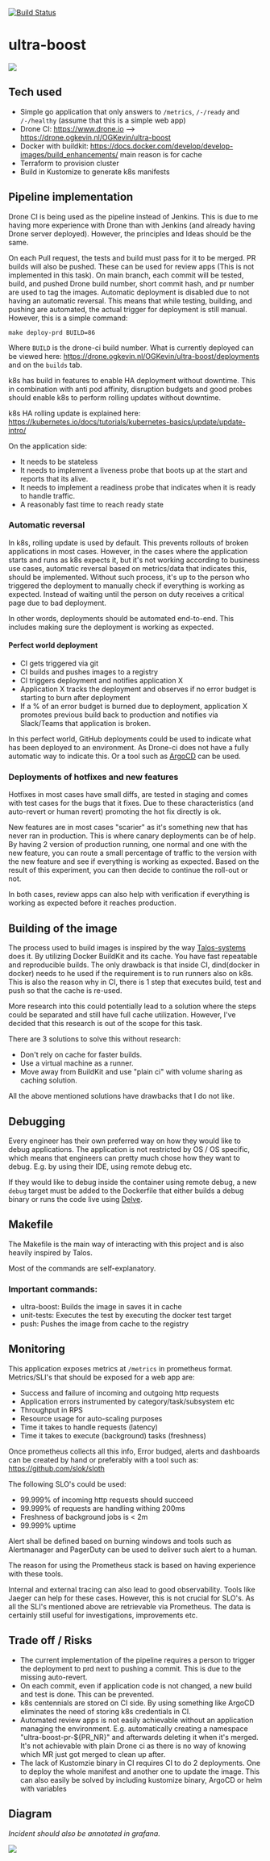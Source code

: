 [![Build Status](https://drone.ogkevin.nl/api/badges/OGKevin/ultra-boost/status.svg?ref=refs/heads/main)](https://drone.ogkevin.nl/OGKevin/ultra-boost)

# ultra-boost

![](https://www.nicekicks.com/files/2017/04/image2-3.jpg)

## Tech used

* Simple go application that only answers to `/metrics`, 
  `/-/ready` and `/-/healthy` (assume that this is a simple web app)
* Drone CI: https://www.drone.io --> https://drone.ogkevin.nl/OGKevin/ultra-boost
* Docker with buildkit: https://docs.docker.com/develop/develop-images/build_enhancements/ main reason is for cache
* Terraform to provision cluster
* Build in Kustomize to generate k8s manifests

## Pipeline implementation

Drone CI is being used as the pipeline instead of Jenkins. This is due to me having more
experience with Drone than with Jenkins (and already having Drone server deployed). 
However, the principles and Ideas should be the same.

On each Pull request, the tests and build must pass for it to be merged.
PR builds will also be pushed. These can be used for review apps (This is not 
implemented in this task).
On main branch, each commit will be tested, build, and pushed
Drone build number, short commit hash, and pr number are used to tag the images.
Automatic deployment is disabled due to not having an automatic reversal.
This means that while testing, building, and pushing are automated,
the actual trigger for deployment is still manual.
However, this is a simple command:

```
make deploy-prd BUILD=86
```

Where `BUILD` is the drone-ci build number. What is currently deployed can be viewed
here: https://drone.ogkevin.nl/OGKevin/ultra-boost/deployments and on the `builds` tab.

k8s has build in features to enable HA deployment without downtime.
This in combination with anti pod affinity, disruption budgets and good probes
should enable k8s to perform rolling updates without downtime.

k8s HA rolling update is explained here: https://kubernetes.io/docs/tutorials/kubernetes-basics/update/update-intro/

On the application side:
* It needs to be stateless
* It needs to implement a liveness probe that boots up at the start and reports that its alive.
* It needs to implement a readiness probe that indicates when it is ready to handle traffic.
* A reasonably fast time to reach ready state

### Automatic reversal

In k8s, rolling update is used by default. This prevents rollouts of broken applications in most cases.
However, in the cases where the application starts and runs as k8s expects it, but it's not working
according to business use cases, automatic reversal based on metrics/data that indicates this, should be implemented.
Without such process, it's up to the person who triggered the deployment to manually check if everything
is working as expected. Instead of waiting until the person on duty receives a critical page due to bad deployment.

In other words, deployments should be automated end-to-end. This includes making sure the deployment is working as
expected.

#### Perfect world deployment

* CI gets triggered via git
* CI builds and pushes images to a registry
* CI triggers deployment and notifies application X
* Application X tracks the deployment and observes if no error budget is starting to burn after deployment
* If a % of an error budget is burned due to deployment, application X promotes previous build back to production
  and notifies via Slack/Teams that application is broken.

In this perfect world, GitHub deployments could be used to indicate what has been deployed to an environment.
As Drone-ci does not have a fully automatic way to indicate this. Or a tool such as
[ArgoCD](https://argoproj.github.io/argo-cd/) can be used.

### Deployments of hotfixes and new features

Hotfixes in most cases have small diffs, are tested in staging and comes with test cases for the bugs that it fixes.
Due to these characteristics (and auto-revert or human revert) promoting the hot fix directly is ok.

New features are in most cases "scarier" as it's something new that has never ran in production. This is where
canary deployments can be of help. By having 2 version of production running, one normal and one with the new feature,
you can route a small percentage of traffic to the version with the new feature and see if everything is
working as expected. Based on the result of this experiment, you can then decide to continue the roll-out or not.

In both cases, review apps can also help with verification if everything is working as expected
before it reaches production.

## Building of the image

The process used to build images is inspired by the way [Talos-systems](https://github.com/talos-systems/talos) does it.
By utilizing Docker BuildKit and its cache. You have fast repeatable and reproducible builds.
The only drawback is that inside CI, dind(docker in docker) needs to he used if the requirement is to run runners also
on k8s.
This is also the reason why in CI, there is 1 step that executes build, test and push so that the cache is re-used.

More research into this could potentially lead to a solution where the steps
could be separated and still have full cache utilization.
However, I've decided that this research is out of the scope for this task.

There are 3 solutions to solve this without research:
* Don't rely on cache for faster builds.
* Use a virtual machine as a runner.
* Move away from BuildKit and use "plain ci" with volume sharing as caching solution.

All the above mentioned solutions have drawbacks that I do not like.

## Debugging

Every engineer has their own preferred way on how they would like to debug applications. The application is
not restricted by OS / OS specific, which means that engineers can pretty much chose how they want to debug.
E.g. by using their IDE, using remote debug etc.

If they would like to debug inside the container using remote debug, a new `debug` target must be added to
the Dockerfile that either builds a debug binary or runs the code live using [Delve](https://github.com/go-delve/delve).

## Makefile

The Makefile is the main way of interacting with this project and is also heavily inspired by Talos.

Most of the commands are self-explanatory.

### Important commands:

* ultra-boost: Builds the image in saves it in cache
* unit-tests: Executes the test by executing the docker test target
* push: Pushes the image from cache to the registry

## Monitoring

This application exposes metrics at `/metrics` in prometheus format. Metrics/SLI's that
should be exposed for a web app are:
* Success and failure of incoming and outgoing http requests
* Application errors instrumented by category/task/subsystem etc
* Throughput in RPS
* Resource usage for auto-scaling purposes
* Time it takes to handle requests (latency)
* Time it takes to execute (background) tasks (freshness)

Once prometheus collects all this info, Error budged, alerts and dashboards can be
created by hand or preferably with a tool such as: https://github.com/slok/sloth

The following SLO's could be used:
* 99.999% of incoming http requests should succeed
* 99.999% of requests are handling withing 200ms
* Freshness of background jobs is < 2m
* 99.999% uptime

Alert shall be defined based on burning windows and tools such as
Alertmanager and PagerDuty can be used to deliver such alert to a human.

The reason for using the Prometheus stack is based on having experience with
these tools.

Internal and external tracing can also lead to good observability. Tools like
Jaeger can help for these cases. However, this is not crucial for SLO's. As
all the SLI's mentioned above are retrievable via Prometheus. The data is certainly
still useful for investigations, improvements etc.

## Trade off / Risks

* The current implementation of the pipeline requires a person to trigger the deployment to prd next to pushing a commit. 
  This is due to the missing auto-revert.
* On each commit, even if application code is not changed, a new build and test is done. This can be prevented.
* k8s centennials are stored on CI side. By using something like ArgoCD eliminates the need of storing k8s credentials 
  in CI.
* Automated review apps is not easily achievable without an application managing the environment. E.g. automatically 
  creating a namespace "ultra-boost-pr-${PR_NR}" and afterwards deleting it when it's merged. It's not achievable with
  plain Drone ci as there is no way of knowing which MR just got merged to clean up after.
* The lack of Kustomzie binary in CI requires CI to do 2 deployments. One to deploy the whole manifest
  and another one to update the image. This can also easily be solved by including kustomize binary, ArgoCD or
  helm with variables

## Diagram

_Incident should also be annotated in grafana._

![](./docs/diagram.png)